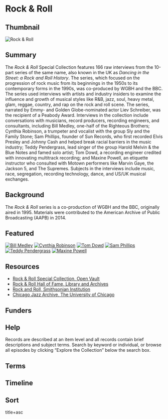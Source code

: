 # Rock & Roll

## Thumbnail

![Rock & Roll](https://s3.amazonaws.com/americanarchive.org/special-collections/rock.jpg "Rock & Roll")

## Summary

The <em>Rock & Roll</em> Special Collection features 166 raw interviews from the 10-part series of the same name, also known in the UK as <em>Dancing in the Street: a Rock and Roll History</em>. The series, which focused on the progression of rock music from its beginnings in the 1950s to its contemporary forms in the 1990s, was co-produced by WGBH and the BBC. The series used interviews with artists and industry insiders to examine the influence and growth of musical styles like R&B, jazz, soul, heavy metal, glam, reggae, country, and rap on the rock and roll scene. The series, narrated by Emmy- and Golden Globe-nominated actor Liev Schreiber, was the recipient of a Peabody Award. Interviews in the collection include conversations with musicians, record producers, recording engineers, and consultants, including Bill Medley, one-half of the Righteous Brothers; Cynthia Robinson, a trumpeter and vocalist with the group Sly and the Family Stone; Sam Phillips, founder of Sun Records, who first recorded Elvis Presley and Johnny Cash and helped break racial barriers in the music industry; Teddy Pendergrass, lead singer of the group Harold Melvin & the Blue Notes and famed solo artist; Tom Dowd, a recording engineer credited with innovating multitrack recording; and Maxine Powell, an etiquette instructor who consulted with Motown performers like Marvin Gaye, the Jackson 5, and The Supremes. Subjects in the interviews include music, race, segregation, recording technology, dance, and US/UK musical exchanges.

## Background

The <em>Rock & Roll</em> series is a co-production of WGBH and the BBC, originally aired in 1995. Materials were contributed to the American Archive of Public Broadcasting (AAPB) in 2014.

## Featured

[![Bill Medley](https://s3.amazonaws.com/americanarchive.org/special-collections/cpb-aacip_15-pv6b27q289.jpg)](/catalog/cpb-aacip_15-np1wd3q679)
[![Cynthia Robinson](https://s3.amazonaws.com/americanarchive.org/special-collections/cpb-aacip_15-2v2c824d54.jpg)](/catalog/cpb-aacip_15-2v2c824d54)
[![Tom Dowd](https://s3.amazonaws.com/americanarchive.org/special-collections/cpb-aacip_15-fb4wh2dg9p.jpg)](/catalog/cpb-aacip_15-fb4wh2dg9p)
[![Sam Phillips](https://s3.amazonaws.com/americanarchive.org/special-collections/cpb-aacip_15-862b853n84.jpg)](/catalog/cpb-aacip_15-862b853n84)
[![Teddy Pendergrass](https://s3.amazonaws.com/americanarchive.org/special-collections/cpb-aacip_15-rn3028pq9s.jpg)](/catalog/cpb-aacip_15-rn3028pq9s)
[![Maxine Powell](https://s3.amazonaws.com/americanarchive.org/special-collections/cpb-aacip_15-xk84j0bc9g.jpg)](/catalog/cpb-aacip_15-xk84j0bc9g)

## Resources

- [Rock & Roll Special Collection, Open Vault](http://openvault.wgbh.org/collections/rock_roll/interviews)
- [Rock & Roll Hall of Fame, Library and Archives](https://library.rockhall.com/home/resources/browse_collections)
- [Rock and Roll, Smithsonian Institution](https://www.si.edu/spotlight/rock-and-roll)
- [Chicago Jazz Archive, The University of Chicago](https://www.lib.uchicago.edu/collex/collections/chicago-jazz-archive/)

## Funders

## Help

Records are described at an item level and all records contain brief descriptions and subject terms. Search by keyword or individual, or browse all episodes by clicking “Explore the Collection” below the search box.

## Terms

## Timeline

## Sort
title+asc
